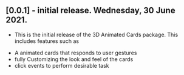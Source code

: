 ## [0.0.1]  - initial release. Wednesday, 30 June 2021.

* This is the initial release of the 3D Animated Cards package. This includes features such as
- A animated cards that responds to user gestures
- fully Customizing the look and feel of the cards
- click events to perform desirable task
